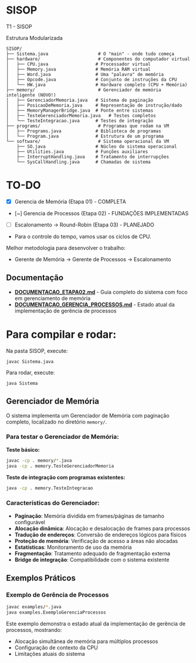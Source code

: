 # SISOP
T1 - SISOP

Estrutura Modularizada

```
SISOP/
├── Sistema.java                   # O "main" - onde tudo começa
├── hardware/                      # Componentes do computador virtual
│   ├── CPU.java                  # Processador virtual  
│   ├── Memory.java               # Memória RAM virtual
│   ├── Word.java                 # Uma "palavra" de memória
│   ├── Opcode.java               # Conjunto de instruções da CPU
│   └── HW.java                   # Hardware completo (CPU + Memória)
├── memory/                        # Gerenciador de memória inteligente (NOVO!)
│   ├── GerenciadorMemoria.java   # Sistema de paginação
│   ├── PosicaoDeMemoria.java     # Representação de instrução/dado
│   ├── MemoryManagerBridge.java  # Ponte entre sistemas
│   ├── TesteGerenciadorMemoria.java   # Testes completos
│   └── TesteIntegracao.java      # Testes de integração
├── programs/                      # Programas que rodam na VM
│   ├── Programs.java             # Biblioteca de programas
│   └── Program.java              # Estrutura de um programa
└── software/                      # Sistema operacional da VM
    ├── SO.java                   # Núcleo do sistema operacional
    ├── Utilities.java            # Funções auxiliares
    ├── InterruptHandling.java    # Tratamento de interrupções
    └── SysCallHandling.java      # Chamadas de sistema
```

# TO-DO

* [X] Gerencia de Memória (Etapa 01) - COMPLETA
* [~] Gerencia de Processos (Etapa 02) - FUNDAÇÕES IMPLEMENTADAS
* [ ] Escalonamento -> Round-Robin (Etapa 03) - PLANEJADO

* Para o controle do tempo, vamos usar os ciclos de CPU.

Melhor metodologia para desenvolver o trabalho:

* Gerente de Memória -> Gerente de Processos -> Escalonamento

## Documentação

- **[DOCUMENTACAO_ETAPA02.md](DOCUMENTACAO_ETAPA02.md)** - Guia completo do sistema com foco em gerenciamento de memória
- **[DOCUMENTACAO_GERENCIA_PROCESSOS.md](DOCUMENTACAO_GERENCIA_PROCESSOS.md)** - Estado atual da implementação de gerência de processos

# Para compilar e rodar:

Na pasta SISOP, execute:

`javac Sistema.java`

Para rodar, execute:

`java Sistema`

## Gerenciador de Memória

O sistema implementa um Gerenciador de Memória com paginação completo, localizado no diretório `memory/`.

### Para testar o Gerenciador de Memória:

**Teste básico:**
```bash
javac -cp . memory/*.java
java -cp . memory.TesteGerenciadorMemoria
```

**Teste de integração com programas existentes:**
```bash
java -cp . memory.TesteIntegracao
```

### Características do Gerenciador:

- **Paginação**: Memória dividida em frames/páginas de tamanho configurável
- **Alocação dinâmica**: Alocação e desalocação de frames para processos
- **Tradução de endereços**: Conversão de endereços lógicos para físicos
- **Proteção de memória**: Verificação de acesso a áreas não alocadas
- **Estatísticas**: Monitoramento de uso da memória
- **Fragmentação**: Tratamento adequado de fragmentação externa
- **Bridge de integração**: Compatibilidade com o sistema existente

## Exemplos Práticos

### Exemplo de Gerência de Processos
```bash
javac examples/*.java
java examples.ExemploGerenciaProcessos
```

Este exemplo demonstra o estado atual da implementação de gerência de processos, mostrando:
- Alocação simultânea de memória para múltiplos processos
- Configuração de contexto da CPU
- Limitações atuais do sistema